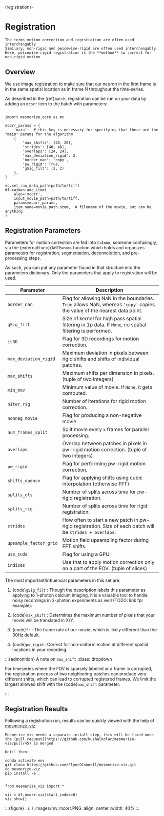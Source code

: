 (registration)=
# Registration

```{note}
The terms motion-correction and registration are often used interchangably.
Similary, non-rigid and peicewise-rigid are often used interchangably.
Here, peicewise-rigid registration is the **method** to correct for non-rigid motion.
```

## Overview

We use [image registration](https://en.wikipedia.org/wiki/Image_registration) to make sure that our neuron in the first frame is in the same spatial location as in frame N throughout the time-series.

As described in the {ref}`batch`, registration can be run on your data by adding an `mcorr` item to the batch with parameters:

```{code-block} python

import mesmerize_core as mc

mcorr_params = {
    'main':  # this key is necessary for specifying that these are the "main" params for the algorithm
    {
        'max_shifts': (20, 20),
        'strides': [48, 48],
        'overlaps': [24, 24],
        'max_deviation_rigid': 3,
        'border_nan': 'copy',
        'pw_rigid': True,
        'gSig_filt': (2, 2)
    },
}

mc.set_raw_data_path(path/to/tiff)
df.caiman.add_item(
    algo='mcorr',
    input_movie_path=path/to/tiff,
    params=mcorr_params,
    item_name=movie_path.stem,  # filename of the movie, but can be anything
)

```

## Registration Parameters

Parameters for motion correction are fed into `CaImAn`, someone confusingly, via the {external:func}`CNMFParams` function which holds and organizes parameters for registration, segmentation, deconvolution, and pre-processing steps. 

As such, you can put any parameter found in that structure into the parameters dictionary. Only the parameters that apply to registration will be used.

| **Parameter**                  | **Description**                                                                                                  |
|---------------------------------|------------------------------------------------------------------------------------------------------------------|
| `border_nan`                    | Flag for allowing NaN in the boundaries. `True` allows NaN, whereas `'copy'` copies the value of the nearest data point. |
| `gSig_filt`                     | Size of kernel for high pass spatial filtering in 1p data. If `None`, no spatial filtering is performed.         |
| `is3D`                          | Flag for 3D recordings for motion correction.                                                                    |
| `max_deviation_rigid`           | Maximum deviation in pixels between rigid shifts and shifts of individual patches.                              |
| `max_shifts`                    | Maximum shifts per dimension in pixels. (tuple of two integers)                                                |
| `min_mov`                       | Minimum value of movie. If `None`, it gets computed.                                                            |
| `niter_rig`                     | Number of iterations for rigid motion correction.                                                               |
| `nonneg_movie`                  | Flag for producing a non-negative movie.                                                                         |
| `num_frames_split`              | Split movie every `x` frames for parallel processing.                                                           |
| `overlaps`                      | Overlap between patches in pixels in pw-rigid motion correction. (tuple of two integers)                        |
| `pw_rigid`                      | Flag for performing pw-rigid motion correction.                                                                  |
| `shifts_opencv`                 | Flag for applying shifts using cubic interpolation (otherwise FFT).                                             |
| `splits_els`                    | Number of splits across time for pw-rigid registration.                                                         |
| `splits_rig`                    | Number of splits across time for rigid registration.                                                            |
| `strides`                       | How often to start a new patch in pw-rigid registration. Size of each patch will be `strides + overlaps`.       |
| `upsample_factor_grid`          | Motion field upsampling factor during FFT shifts.                                                               |
| `use_cuda`                      | Flag for using a GPU.                                                                                            |
| `indices`                       | Use that to apply motion correction only on a part of the FOV. (tuple of slices)                                |

The most important/influencial parameters in this set are:

1. {code}`gSig_filt`
: Though the description labels this parameter as applying to 1-photon calcium imaging, it is a valuable tool to handle noisy recordings in 2-photon experiments as well (TODO: link fpl example).

2. {code}`max_shift`
: Determines the maximum number of pixels that your movie will be translated in X/Y.

3. {code}`fr`
: The frame rate of our movie, which is likely different than the 30Hz default.

3. {code}`pw_rigid`
: Correct for non-uniform motion at different spatial locations in your recording.

:::{admonition} A note on `max_shift`
:class: dropdown
 
For timeseries where the FOV is sparsely labeled or a frame is corrupted, the registration process of two neighboring patches can produce very different shifts, which can lead to corrupted registered frames.
We limit the largest allowed shift with the {code}`max_shift` parameter.

:::

## Registration Results

Following a registration run, results can be quickly viewed with the help of [mesmerize-viz](https://github.com/kushalkolar/mesmerize-viz).

<!-- TODO: The installation instructions wont properly install mesmerize-viz until the changes are merged -->

```{warn}
Mesmerize-viz needs a separate install step, this will be fixed once the [pull request](https://github.com/kushalkolar/mesmerize-viz/pull/45) is merged

Until then:

conda activate env
git clone https://github.com/FlynnOConnell/mesmerize-viz.git
cd mesmerize-viz
pip install -e .
```

``` {code-block}

from mesmerize_viz import *

viz = df.mcorr.viz(start_index=0)
viz.show()
```

:::{figure} ../../_images/mv_mcorr.PNG
:align: center
:width: 40%
:::

